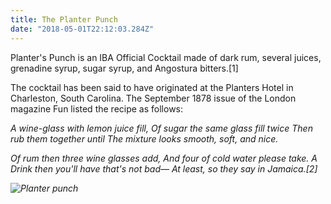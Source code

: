 ```yaml
---
title: The Planter Punch
date: "2018-05-01T22:12:03.284Z"
---
```


Planter's Punch is an IBA Official Cocktail made of dark rum, several juices, grenadine syrup, sugar syrup, and Angostura bitters.[1]

The cocktail has been said to have originated at the Planters Hotel in Charleston, South Carolina. The September 1878 issue of the London magazine Fun listed the recipe as follows:

<cite>
A wine-glass with lemon juice fill,
Of sugar the same glass fill twice
Then rub them together until
The mixture looks smooth, soft, and nice.

Of rum then three wine glasses add,
And four of cold water please take. A
Drink then you'll have that's not bad—
At least, so they say in Jamaica.[2]
</cite>

![Planter punch](https://upload.wikimedia.org/wikipedia/commons/thumb/1/10/Planters_Punch_2.jpg/220px-Planters_Punch_2.jpg)
